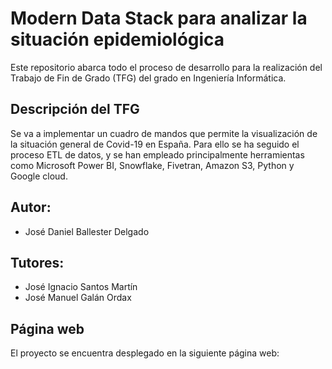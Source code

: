# Modern Data Stack para analizar la situación epidemiológica
Este repositorio abarca todo el proceso de desarrollo para la realización del Trabajo de Fin de Grado (TFG) del grado en Ingeniería Informática.

## Descripción del TFG
Se va a implementar un cuadro de mandos que permite la visualización de la situación general de Covid-19 en España. Para ello se ha seguido el proceso ETL de datos, y se han empleado principalmente herramientas como Microsoft Power BI, Snowflake, Fivetran, Amazon S3, Python y Google cloud.

## Autor: 
- José Daniel Ballester Delgado

## Tutores:
- José Ignacio Santos Martín
- José Manuel Galán Ordax

## Página web
El proyecto se encuentra desplegado en la siguiente página web: 
